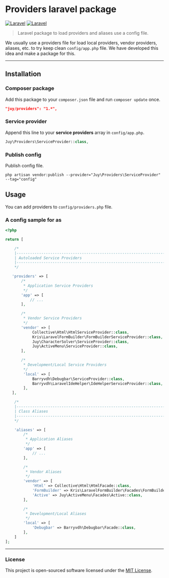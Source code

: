 # Providers laravel package

[![Laravel](https://img.shields.io/badge/Laravel-5.1-orange.svg?style=flat-square)](http://laravel.com) [![Laravel](https://img.shields.io/badge/Laravel-5.2-orange.svg?style=flat-square)](http://laravel.com)

> Laravel package to load providers and aliases use a config file.

We usually use a providers file for load local providers, vendor providers, aliases, etc. to try keep clean `config/app.php` file. We have developed this idea and make a package for this.

----------

## Installation

### Composer package

Add this package to your `composer.json` file and run `composer update` once.

```json
"juy/providers": "1.*",
```

### Service provider

Append this line to your **service providers** array in `config/app.php`.

```php
Juy\Providers\ServiceProvider::class,
```

### Publish config

Publish config file.

```
php artisan vendor:publish --provider="Juy\Providers\ServiceProvider" --tag="config"
```

## Usage

You can add providers to `config/providers.php` file.

### A config sample for  as

```php
<?php

return [

    /*
    |--------------------------------------------------------------------------
    | Autoloaded Service Providers
    |--------------------------------------------------------------------------
    */

   'providers' => [
       /*
        * Application Service Providers
        */
       'app' => [
           // ...
       ],

       /*
        * Vendor Service Providers
        */
       'vendor' => [
            Collective\Html\HtmlServiceProvider::class,
            Kris\LaravelFormBuilder\FormBuilderServiceProvider::class,
            Juy\CharacterSolver\ServiceProvider::class,
            Juy\ActiveMenu\ServiceProvider::class,
       ],

       /*
        * Development/Local Service Providers
        */
        'local' => [
            Barryvdh\Debugbar\ServiceProvider::class,
            Barryvdh\LaravelIdeHelper\IdeHelperServiceProvider::class,
        ],
   ],

    /*
    |--------------------------------------------------------------------------
    | Class Aliases
    |--------------------------------------------------------------------------
    */

    'aliases' => [
        /*
         * Application Aliases
         */
        'app' => [
            // ...
        ],

        /*
         * Vendor Aliases
         */
        'vendor' => [
            'Html' => Collective\Html\HtmlFacade::class,
            'FormBuilder' => Kris\LaravelFormBuilder\Facades\FormBuilder::class,
            'Active' => Juy\ActiveMenu\Facades\Active::class,
        ],

        /*
         * Development/Local Aliases
         */
        'local' => [
            'Debugbar' => Barryvdh\Debugbar\Facade::class,
        ],
    ]
];

```

----------

### License

This project is open-sourced software licensed under the [MIT License](LICENSE.txt).

